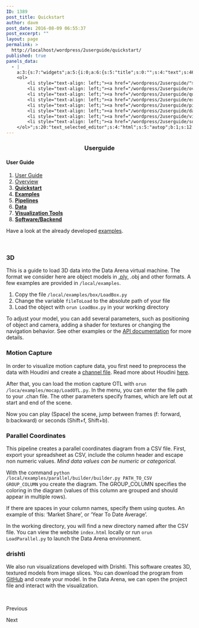 ```yaml
---
ID: 1389
post_title: Quickstart
author: davm
post_date: 2016-08-09 06:55:37
post_excerpt: ""
layout: page
permalink: >
  http://localhost/wordpress/2userguide/quickstart/
published: true
panels_data:
  - |
    a:3:{s:7:"widgets";a:5:{i:0;a:6:{s:5:"title";s:0:"";s:4:"text";s:46:"<h3 style="text-align: center;">Userguide</h3>";s:20:"text_selected_editor";s:4:"html";s:5:"autop";b:1;s:12:"_sow_form_id";s:13:"578723843cea2";s:11:"panels_info";a:7:{s:5:"class";s:31:"SiteOrigin_Widget_Editor_Widget";s:3:"raw";b:0;s:4:"grid";i:0;s:4:"cell";i:0;s:2:"id";i:0;s:9:"widget_id";s:36:"1ea35202-0ffb-4952-88db-1380842ca3f4";s:5:"style";a:2:{s:7:"padding";s:3:"0px";s:18:"background_display";s:4:"tile";}}}i:1;a:5:{s:8:"headline";a:6:{s:4:"text";s:0:"";s:3:"tag";s:2:"h3";s:4:"font";s:7:"default";s:5:"color";b:0;s:5:"align";s:4:"left";s:24:"so_field_container_state";s:4:"open";}s:12:"sub_headline";a:6:{s:4:"text";s:0:"";s:3:"tag";s:2:"h3";s:4:"font";s:7:"default";s:5:"color";b:0;s:5:"align";s:6:"center";s:24:"so_field_container_state";s:4:"open";}s:7:"divider";a:8:{s:5:"style";s:5:"solid";s:6:"weight";s:4:"thin";s:5:"color";b:0;s:11:"side_margin";s:4:"20px";s:16:"side_margin_unit";s:2:"px";s:10:"top_margin";s:4:"20px";s:15:"top_margin_unit";s:2:"px";s:24:"so_field_container_state";s:4:"open";}s:12:"_sow_form_id";s:13:"57871dc1b3fe7";s:11:"panels_info";a:7:{s:5:"class";s:33:"SiteOrigin_Widget_Headline_Widget";s:3:"raw";b:0;s:4:"grid";i:0;s:4:"cell";i:0;s:2:"id";i:1;s:9:"widget_id";s:36:"42c24578-cfd7-4dd5-8d52-e5b5178da0b8";s:5:"style";a:2:{s:7:"padding";s:3:"0px";s:18:"background_display";s:4:"tile";}}}i:2;a:6:{s:5:"title";s:0:"";s:4:"text";s:905:"<h4>User Guide</h4>
    <ol>
     	<li style="text-align: left;"><a href="/wordpress/2userguide/"> User Guide </a></li>
     	<li style="text-align: left;"><a href="/wordpress/2userguide/overview/"> Overview </a></li>
     	<li style="text-align: left;"><a href="/wordpress/2userguide/quickstart/"><strong> Quickstart</strong></a></li>
     	<li style="text-align: left;"><a href="/wordpress/2userguide/examples/"><strong> Examples</strong></a></li>
     	<li style="text-align: left;"><a href="/wordpress/2userguide/pipelines/"><strong> Pipelines</strong></a></li>
     	<li style="text-align: left;"><a href="/wordpress/2userguide/data/"><strong> Data</strong></a></li>
     	<li style="text-align: left;"><a href="/wordpress/2userguide/visualizationtools/"><strong> Visualization Tools</strong></a></li>
     	<li style="text-align: left;"><a href="/wordpress/2userguide/softwarebackend/"><strong> Software/Backend</strong></a></li>
    </ol>";s:20:"text_selected_editor";s:4:"html";s:5:"autop";b:1;s:12:"_sow_form_id";s:13:"576b4c626e8f5";s:11:"panels_info";a:7:{s:5:"class";s:31:"SiteOrigin_Widget_Editor_Widget";s:3:"raw";b:0;s:4:"grid";i:1;s:4:"cell";i:0;s:2:"id";i:2;s:9:"widget_id";s:36:"4a98973e-09c0-48a2-923d-fcbc887ca755";s:5:"style";a:1:{s:18:"background_display";s:4:"tile";}}}i:3;a:6:{s:5:"title";s:0:"";s:4:"text";s:2776:"<p>Have a look at the already developed <a href="http://127.0.0.1:8002">examples</a>.</p><p> </p><h3>3D</h3><p>This is a guide to load 3D data into the Data Arena virtual machine.<br />The format we consider here are object models in <a href="{filename}data.md">.ply,</a> .obj and other formats.<br />A few examples are provided in <code>/local/examples</code>.</p><ol><li>Copy the file <code>/local/examples/box/LoadBox.py</code></li><li>Change the variable <code>fileToLoad</code> to the absolute path of your file</li><li>Load the object with <code>orun LoadBox.py</code> in your working directory</li></ol><p>To adjust your model, you can add several parameters, such as positioning of object and camera, adding a shader for textures or changing the navigation behavior.<br />See other examples or the <a href="http://127.0.0.1:8001">API documentation</a> for more details.</p><h3>Motion Capture</h3><p>In order to visualize motion capture data, you first need to preprocess the data with Houdini and create a <a href="{filename}data.md">channel file</a>.<br />Read more about Houdini <a href="{filename}houdini.md">here</a>.</p><p>After that, you can load the motion capture OTL with <code>orun /loca/examples/mocap/LoadOTL.py</code>.<br />In the menu, you can enter the file path to your .chan file.<br />The other parameters specify frames, which are left out at start and end of the scene.</p><p>Now you can play (Space) the scene, jump between frames (f: forward, b:backward) or seconds (Shift+f, Shift+b).</p><h3>Parallel Coordinates</h3><p>This pipeline creates a parallel coordinates diagram from a CSV file.<br />First, export your spreadsheet as CSV, include the column header and escape non numeric values. <em>Mind data values can be numeric or categorical.</em></p><p>With the command <code>python /local/examples/parallel/builder/builder.py PATH_TO_CSV GROUP_COLUMN</code> you create the diagram.<br />The GROUP_COLUMN specifies the coloring in the diagram (values of this column are grouped and should appear in multiple rows).</p><p>If there are spaces in your column names, specify them using quotes. An example of this: ‘Market Share’, or ‘Year To Date Average’.</p><p>In the working directory, you will find a new directory named after the CSV file.<br />You can view the website <code>index.html</code> locally or run <code>orun LoadParallel.py</code> to launch the Data Arena environment.</p><h3>drishti</h3><p>We also run visualizations developed with Drishti.<br />This software creates 3D, textured models from image slices.<br />You can download the program from <a href="https://github.com/AjayLimaye/drishti">GitHub</a> and create your model.<br />In the Data Arena, we can open the project file and interact with the visualization.</p>";s:20:"text_selected_editor";s:4:"tmce";s:5:"autop";b:1;s:12:"_sow_form_id";s:13:"57a9926dd28b0";s:11:"panels_info";a:7:{s:5:"class";s:31:"SiteOrigin_Widget_Editor_Widget";s:3:"raw";b:0;s:4:"grid";i:1;s:4:"cell";i:1;s:2:"id";i:3;s:9:"widget_id";s:36:"c5513b87-3667-4586-96de-fec56e786160";s:5:"style";a:1:{s:18:"background_display";s:4:"tile";}}}i:4;a:14:{s:8:"features";a:3:{i:0;a:9:{s:15:"container_color";b:0;s:4:"icon";s:31:"fontawesome-arrow-circle-o-left";s:10:"icon_color";s:7:"#3d3d3d";s:10:"icon_image";i:0;s:15:"icon_image_size";s:4:"full";s:5:"title";s:0:"";s:4:"text";s:0:"";s:9:"more_text";s:9:"Previous ";s:8:"more_url";s:0:"";}i:1;a:9:{s:15:"container_color";s:7:"#404040";s:4:"icon";s:0:"";s:10:"icon_color";s:7:"#FFFFFF";s:10:"icon_image";i:0;s:15:"icon_image_size";s:4:"full";s:5:"title";s:0:"";s:4:"text";s:0:"";s:9:"more_text";s:0:"";s:8:"more_url";s:0:"";}i:2;a:9:{s:15:"container_color";s:7:"#e8e8e8";s:4:"icon";s:32:"fontawesome-arrow-circle-o-right";s:10:"icon_color";s:7:"#3d3d3d";s:10:"icon_image";i:0;s:15:"icon_image_size";s:4:"full";s:5:"title";s:0:"";s:4:"text";s:0:"";s:9:"more_text";s:5:"Next ";s:8:"more_url";s:0:"";}}s:5:"fonts";a:4:{s:13:"title_options";a:5:{s:4:"font";s:7:"default";s:4:"size";b:0;s:9:"size_unit";s:2:"px";s:5:"color";b:0;s:24:"so_field_container_state";s:6:"closed";}s:12:"text_options";a:5:{s:4:"font";s:7:"default";s:4:"size";b:0;s:9:"size_unit";s:2:"px";s:5:"color";b:0;s:24:"so_field_container_state";s:6:"closed";}s:17:"more_text_options";a:5:{s:4:"font";s:7:"default";s:4:"size";b:0;s:9:"size_unit";s:2:"px";s:5:"color";b:0;s:24:"so_field_container_state";s:6:"closed";}s:24:"so_field_container_state";s:6:"closed";}s:15:"container_shape";s:0:"";s:14:"container_size";s:4:"84px";s:19:"container_size_unit";s:2:"px";s:9:"icon_size";s:4:"24px";s:14:"icon_size_unit";s:2:"px";s:7:"per_row";i:3;s:10:"responsive";b:1;s:12:"_sow_form_id";s:13:"57873dc4344d9";s:10:"title_link";b:0;s:9:"icon_link";b:0;s:10:"new_window";b:0;s:11:"panels_info";a:7:{s:5:"class";s:33:"SiteOrigin_Widget_Features_Widget";s:3:"raw";b:0;s:4:"grid";i:4;s:4:"cell";i:0;s:2:"id";i:4;s:9:"widget_id";s:36:"9cfce0d0-9f38-47ab-930d-0f36248ba8e9";s:5:"style";a:1:{s:18:"background_display";s:4:"tile";}}}}s:5:"grids";a:5:{i:0;a:2:{s:5:"cells";i:1;s:5:"style";a:3:{s:7:"padding";s:3:"0px";s:5:"align";s:0:"";s:14:"column_padding";s:0:"";}}i:1;a:2:{s:5:"cells";i:3;s:5:"style";a:4:{s:7:"padding";s:4:"10px";s:5:"align";s:0:"";s:11:"row_stretch";s:4:"full";s:14:"column_padding";s:0:"";}}i:2;a:2:{s:5:"cells";i:3;s:5:"style";a:4:{s:7:"padding";s:4:"20px";s:5:"align";s:0:"";s:11:"row_stretch";s:4:"full";s:14:"column_padding";s:0:"";}}i:3;a:2:{s:5:"cells";i:3;s:5:"style";a:4:{s:7:"padding";s:4:"20px";s:5:"align";s:0:"";s:11:"row_stretch";s:4:"full";s:14:"column_padding";s:0:"";}}i:4;a:2:{s:5:"cells";i:1;s:5:"style";a:0:{}}}s:10:"grid_cells";a:11:{i:0;a:2:{s:4:"grid";i:0;s:6:"weight";i:1;}i:1;a:2:{s:4:"grid";i:1;s:6:"weight";d:0.226999999999999813038442653123638592660427093505859375;}i:2;a:2:{s:4:"grid";i:1;s:6:"weight";d:0.69836738703339928946434156387113034725189208984375;}i:3;a:2:{s:4:"grid";i:1;s:6:"weight";d:0.0746326129666009252527913986341445706784725189208984375;}i:4;a:2:{s:4:"grid";i:2;s:6:"weight";d:0.2312091503267995340475948751191026531159877777099609375;}i:5;a:2:{s:4:"grid";i:2;s:6:"weight";d:0.6937117253778286585230716809746809303760528564453125;}i:6;a:2:{s:4:"grid";i:2;s:6:"weight";d:0.07507912429537184906269686734958668239414691925048828125;}i:7;a:2:{s:4:"grid";i:3;s:6:"weight";d:0.229575163398691384220029476637137122452259063720703125;}i:8;a:2:{s:4:"grid";i:3;s:6:"weight";d:0.69444444444444408670591428744955919682979583740234375;}i:9;a:2:{s:4:"grid";i:3;s:6:"weight";d:0.07598039215686445968511719684101990424096584320068359375;}i:10;a:2:{s:4:"grid";i:4;s:6:"weight";i:1;}}}
---
```

<h3 style="text-align: center;">Userguide</h3>
<h4>User Guide</h4>
<ol>
 	<li style="text-align: left;"><a href="/wordpress/2userguide/"> User Guide </a></li>
 	<li style="text-align: left;"><a href="/wordpress/2userguide/overview/"> Overview </a></li>
 	<li style="text-align: left;"><a href="/wordpress/2userguide/quickstart/"><strong> Quickstart</strong></a></li>
 	<li style="text-align: left;"><a href="/wordpress/2userguide/examples/"><strong> Examples</strong></a></li>
 	<li style="text-align: left;"><a href="/wordpress/2userguide/pipelines/"><strong> Pipelines</strong></a></li>
 	<li style="text-align: left;"><a href="/wordpress/2userguide/data/"><strong> Data</strong></a></li>
 	<li style="text-align: left;"><a href="/wordpress/2userguide/visualizationtools/"><strong> Visualization Tools</strong></a></li>
 	<li style="text-align: left;"><a href="/wordpress/2userguide/softwarebackend/"><strong> Software/Backend</strong></a></li>
</ol>
Have a look at the already developed <a href="http://127.0.0.1:8002">examples</a>.

&nbsp;
<h3>3D</h3>
This is a guide to load 3D data into the Data Arena virtual machine.
The format we consider here are object models in <a href="{filename}data.md">.ply,</a> .obj and other formats.
A few examples are provided in <code>/local/examples</code>.
<ol>
 	<li>Copy the file <code>/local/examples/box/LoadBox.py</code></li>
 	<li>Change the variable <code>fileToLoad</code> to the absolute path of your file</li>
 	<li>Load the object with <code>orun LoadBox.py</code> in your working directory</li>
</ol>
To adjust your model, you can add several parameters, such as positioning of object and camera, adding a shader for textures or changing the navigation behavior.
See other examples or the <a href="http://127.0.0.1:8001">API documentation</a> for more details.
<h3>Motion Capture</h3>
In order to visualize motion capture data, you first need to preprocess the data with Houdini and create a <a href="{filename}data.md">channel file</a>.
Read more about Houdini <a href="{filename}houdini.md">here</a>.

After that, you can load the motion capture OTL with <code>orun /loca/examples/mocap/LoadOTL.py</code>.
In the menu, you can enter the file path to your .chan file.
The other parameters specify frames, which are left out at start and end of the scene.

Now you can play (Space) the scene, jump between frames (f: forward, b:backward) or seconds (Shift+f, Shift+b).
<h3>Parallel Coordinates</h3>
This pipeline creates a parallel coordinates diagram from a CSV file.
First, export your spreadsheet as CSV, include the column header and escape non numeric values. <em>Mind data values can be numeric or categorical.</em>

With the command <code>python /local/examples/parallel/builder/builder.py PATH_TO_CSV GROUP_COLUMN</code> you create the diagram.
The GROUP_COLUMN specifies the coloring in the diagram (values of this column are grouped and should appear in multiple rows).

If there are spaces in your column names, specify them using quotes. An example of this: ‘Market Share’, or ‘Year To Date Average’.

In the working directory, you will find a new directory named after the CSV file.
You can view the website <code>index.html</code> locally or run <code>orun LoadParallel.py</code> to launch the Data Arena environment.
<h3>drishti</h3>
We also run visualizations developed with Drishti.
This software creates 3D, textured models from image slices.
You can download the program from <a href="https://github.com/AjayLimaye/drishti">GitHub</a> and create your model.
In the Data Arena, we can open the project file and interact with the visualization.

&nbsp;
<p class="sow-more-text">Previous</p>
<p class="sow-more-text">Next</p>